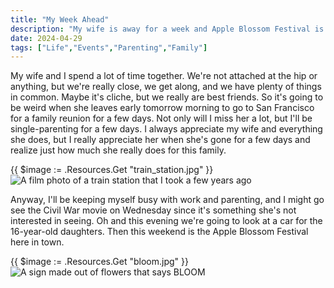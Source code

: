 ```yaml
---
title: "My Week Ahead"
description: "My wife is away for a week and Apple Blossom Festival is here"
date: 2024-04-29
tags: ["Life","Events","Parenting","Family"]
---
```

My wife and I spend a lot of time together. We're not attached at the hip or anything, but we're really close, we get along, and we have plenty of things in common. Maybe it's cliche, but we really are best friends. So it's going to be weird when she leaves early tomorrow morning to go to San Francisco for a family reunion for a few days. Not only will I miss her a lot, but I'll be single-parenting for a few days. I always appreciate my wife and everything she does, but I really appreciate her when she's gone for a few days and realize just how much she really does for this family.

{{ $image := .Resources.Get "train_station.jpg" }}
<img src="{{ $image.RelPermalink }}" alt="A film photo of a train station that I took a few years ago">

Anyway, I'll be keeping myself busy with work and parenting, and I might go see the Civil War movie on Wednesday since it's something she's not interested in seeing. Oh and this evening we're going to look at a car for the 16-year-old daughters. Then this weekend is the Apple Blossom Festival here in town.

{{ $image := .Resources.Get "bloom.jpg" }}
<img src="{{ $image.RelPermalink }}" alt="A sign made out of flowers that says BLOOM">
